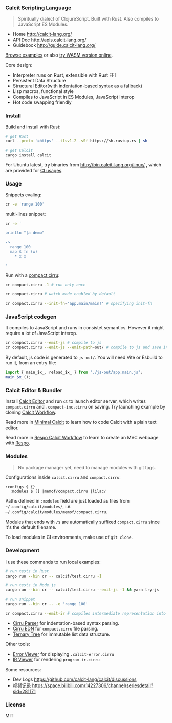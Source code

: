 ### Calcit Scripting Language

> Spiritually dialect of ClojureScript. Built with Rust. Also compiles to JavaScript ES Modules.

- Home http://calcit-lang.org/
- API Doc http://apis.calcit-lang.org/
- Guidebook http://guide.calcit-lang.org/

[Browse examples](https://github.com/calcit-lang/calcit/tree/main/calcit) or also [try WASM version online](https://github.com/calcit-lang/calcit-wasm-play).

Core design:

- Interpreter runs on Rust, extensible with Rust FFI
- Persistent Data Structure
- Structural Editor(with indentation-based syntax as a fallback)
- Lisp macros, functional style
- Compiles to JavaScript in ES Modules, JavaScript Interop
- Hot code swapping friendly

### Install

Build and install with Rust:

```bash
# get Rust
curl --proto '=https' --tlsv1.2 -sSf https://sh.rustup.rs | sh

# get Calcit
cargo install calcit
```

For Ubuntu latest, try binaries from http://bin.calcit-lang.org/linux/ , which are provided for [CI usages](https://github.com/calcit-lang/respo-calcit-workflow/blob/main/.github/workflows/upload.yaml#L28-L37).

### Usage

Snippets evaling:

```bash
cr -e 'range 100'
```

multi-lines snippet:

```bash
cr -e '

println "|a demo"

->
  range 100
  map $ fn (x)
    * x x

'
```

Run with a [compact.cirru](https://github.com/calcit-lang/lilac/blob/main/compact.cirru):

```bash
cr compact.cirru -1 # run only once

cr compact.cirru # watch mode enabled by default

cr compact.cirru --init-fn='app.main/main!' # specifying init-fn
```

### JavaScript codegen

It compiles to JavaScript and runs in consistet semantics. However it might require a lot of JavaScript interop.

```bash
cr compact.cirru --emit-js # compile to js
cr compact.cirru --emit-js --emit-path=out/ # compile to js and save in `out/`
```

By default, js code is generated to `js-out/`. You will need Vite or Esbuild to run it, from an entry file:

```js
import { main_$x_, reload_$x_ } from "./js-out/app.main.js";
main_$x_();
```

### Calcit Editor & Bundler

Install [Calcit Editor](https://github.com/calcit-lang/editor) and run `ct` to launch editor server,
which writes `compact.cirru` and `.compact-inc.cirru` on saving. Try launching example by cloning [Calcit Workflow](https://github.com/calcit-lang/calcit-workflow).

Read more in [Minimal Calcit](https://github.com/calcit-lang/minimal-calcit/blob/main/README.md) to learn how to code Calcit with a plain text editor.

Read more in [Respo Calcit Workflow](https://github.com/calcit-lang/respo-calcit-workflow) to learn to create an MVC webpage with [Respo](http://respo-mvc.org/).

### Modules

> No package manager yet, need to manage modules with git tags.

Configurations inside `calcit.cirru` and `compact.cirru`:

```cirru
:configs $ {}
  :modules $ [] |memof/compact.cirru |lilac/
```

Paths defined in `:modules` field are just loaded as files from `~/.config/calcit/modules/`,
i.e. `~/.config/calcit/modules/memof/compact.cirru`.

Modules that ends with `/`s are automatically suffixed `compact.cirru` since it's the default filename.

To load modules in CI environments, make use of `git clone`.

### Development

I use these commands to run local examples:

```bash
# run tests in Rust
cargo run --bin cr -- calcit/test.cirru -1

# run tests in Node.js
cargo run --bin cr -- calcit/test.cirru --emit-js -1 && yarn try-js

# run snippet
cargo run --bin cr -- -e 'range 100'

cr compact.cirru --emit-ir # compiles intermediate representation into program-ir.cirru
```

- [Cirru Parser](https://github.com/Cirru/parser.rs) for indentation-based syntax parsing.
- [Cirru EDN](https://github.com/Cirru/cirru-edn.rs) for `compact.cirru` file parsing.
- [Ternary Tree](https://github.com/calcit-lang/ternary-tree.rs) for immutable list data structure.

Other tools:

- [Error Viewer](https://github.com/calcit-lang/calcit-error-viewer) for displaying `.calcit-error.cirru`
- [IR Viewer](https://github.com/calcit-lang/calcit-ir-viewer) for rendering `program-ir.cirru`

Some resources:

- Dev Logs https://github.com/calcit-lang/calcit/discussions
- 视频记录 https://space.bilibili.com/14227306/channel/seriesdetail?sid=281171

### License

MIT
